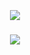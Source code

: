 
⠀⠀
⠀⠀⠀⠀
##### <p align="center">![](https://komarev.com/ghpvc/?username=trody&color=3c3b49&label=⠀𐑭ϱ⠀⠀&style=flat)</p>
##### <p align="center">![](https://media.discordapp.net/attachments/1174359818836910140/1340879524044341359/Untitled163_20250217124134.png?ex=67b3f6de&is=67b2a55e&hm=815df1ceb4618abd7474c2aace6ade1c3e972f9891e486eb2d3a60ea6d3b688d&=&format=webp&quality=lossless&width=341&height=238)</p>
⠀⠀
⠀⠀
